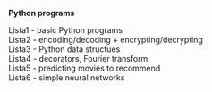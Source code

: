 **Python programs**  

Lista1 - basic Python programs  
Lista2 - encoding/decoding + encrypting/decrypting  
Lista3 - Python data structues  
Lista4 - decorators, Fourier transform  
Lista5 - predicting movies to recommend  
Lista6 - simple neural networks  

